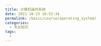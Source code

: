 ```yaml
---
title: 计算机操作系统
date: 2021-10-23 16:52:34
permalink: /basic/course/operating_system/
categories:
  - 专业知识
tags:
  - 
---
```

